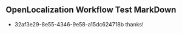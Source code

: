## OpenLocalization Workflow Test MarkDown
* 32af3e29-8e55-4346-9e58-a15dc624718b 
thanks!<!--HONumber=Mar16_HO2-->
